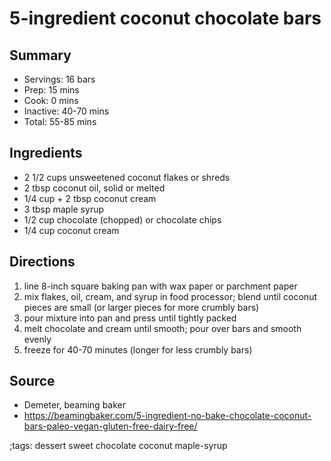 # 5-ingredient coconut chocolate bars

## Summary

- Servings: 16 bars
- Prep: 15 mins
- Cook: 0 mins
- Inactive: 40-70 mins
- Total: 55-85 mins

## Ingredients

- 2 1/2 cups unsweetened coconut flakes or shreds
- 2 tbsp coconut oil, solid or melted
- 1/4 cup + 2 tbsp coconut cream
- 3 tbsp maple syrup
- 1/2 cup chocolate (chopped) or chocolate chips
- 1/4 cup coconut cream

## Directions

1. line 8-inch square baking pan with wax paper or parchment paper
1. mix flakes, oil, cream, and syrup in food processor; blend until coconut
   pieces are small (or larger pieces for more crumbly bars)
1. pour mixture into pan and press until tightly packed
1. melt chocolate and cream until smooth; pour over bars and smooth evenly
1. freeze for 40-70 minutes (longer for less crumbly bars)

## Source

- Demeter, beaming baker
- https://beamingbaker.com/5-ingredient-no-bake-chocolate-coconut-bars-paleo-vegan-gluten-free-dairy-free/

;tags: dessert sweet chocolate coconut maple-syrup
